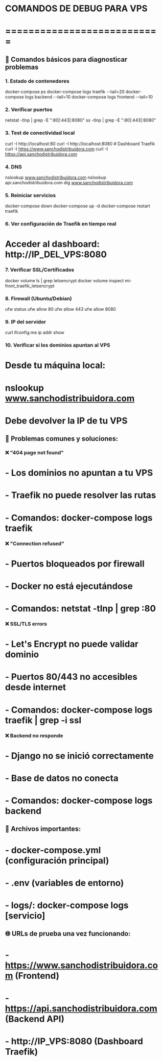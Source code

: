 # COMANDOS DE DEBUG PARA VPS
# ===========================

## 🔧 Comandos básicos para diagnosticar problemas

### 1. Estado de contenedores
docker-compose ps
docker-compose logs traefik --tail=20
docker-compose logs backend --tail=10
docker-compose logs frontend --tail=10

### 2. Verificar puertos
netstat -tlnp | grep -E ":80|:443|:8080"
ss -tlnp | grep -E ":80|:443|:8080"

### 3. Test de conectividad local
curl -I http://localhost:80
curl -I http://localhost:8080  # Dashboard Traefik
curl -I https://www.sanchodistribuidora.com
curl -I https://api.sanchodistribuidora.com

### 4. DNS
nslookup www.sanchodistribuidora.com
nslookup api.sanchodistribuidora.com
dig www.sanchodistribuidora.com

### 5. Reiniciar servicios
docker-compose down
docker-compose up -d
docker-compose restart traefik

### 6. Ver configuración de Traefik en tiempo real
# Acceder al dashboard: http://IP_DEL_VPS:8080

### 7. Verificar SSL/Certificados
docker volume ls | grep letsencrypt
docker volume inspect mi-front_traefik_letsencrypt

### 8. Firewall (Ubuntu/Debian)
ufw status
ufw allow 80
ufw allow 443
ufw allow 8080

### 9. IP del servidor
curl ifconfig.me
ip addr show

### 10. Verificar si los dominios apuntan al VPS
# Desde tu máquina local:
# nslookup www.sanchodistribuidora.com
# Debe devolver la IP de tu VPS

## 🚨 Problemas comunes y soluciones:

### ❌ "404 page not found"
# - Los dominios no apuntan a tu VPS
# - Traefik no puede resolver las rutas
# - Comandos: docker-compose logs traefik

### ❌ "Connection refused"
# - Puertos bloqueados por firewall
# - Docker no está ejecutándose
# - Comandos: netstat -tlnp | grep :80

### ❌ SSL/TLS errors
# - Let's Encrypt no puede validar dominio
# - Puertos 80/443 no accesibles desde internet
# - Comandos: docker-compose logs traefik | grep -i ssl

### ❌ Backend no responde
# - Django no se inició correctamente
# - Base de datos no conecta
# - Comandos: docker-compose logs backend

## 📝 Archivos importantes:
# - docker-compose.yml (configuración principal)
# - .env (variables de entorno)
# - logs/: docker-compose logs [servicio]

## 🌐 URLs de prueba una vez funcionando:
# - https://www.sanchodistribuidora.com (Frontend)
# - https://api.sanchodistribuidora.com (Backend API)
# - http://IP_VPS:8080 (Dashboard Traefik)
